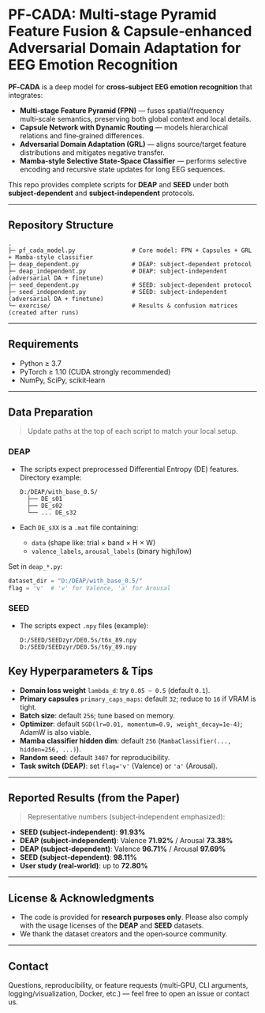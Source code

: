 # PF‑CADA: Multi‑stage Pyramid Feature Fusion & Capsule‑enhanced Adversarial Domain Adaptation for EEG Emotion Recognition

**PF‑CADA** is a deep model for **cross‑subject EEG emotion recognition** that integrates:

* **Multi‑stage Feature Pyramid (FPN)** — fuses spatial/frequency multi‑scale semantics, preserving both global context and local details.
* **Capsule Network with Dynamic Routing** — models hierarchical relations and fine‑grained differences.
* **Adversarial Domain Adaptation (GRL)** — aligns source/target feature distributions and mitigates negative transfer.
* **Mamba‑style Selective State‑Space Classifier** — performs selective encoding and recursive state updates for long EEG sequences.

This repo provides complete scripts for **DEAP** and **SEED** under both **subject‑dependent** and **subject‑independent** protocols.

---

## Repository Structure

```text
.
├─ pf_cada_model.py                # Core model: FPN + Capsules + GRL + Mamba-style classifier
├─ deap_dependent.py               # DEAP: subject-dependent protocol
├─ deap_independent.py             # DEAP: subject-independent (adversarial DA + finetune)
├─ seed_dependent.py               # SEED: subject-dependent protocol
├─ seed_independent.py             # SEED: subject-independent (adversarial DA + finetune)
└─ exercise/                       # Results & confusion matrices (created after runs)
```

---

## Requirements

* Python ≥ 3.7
* PyTorch ≥ 1.10 (CUDA strongly recommended)
* NumPy, SciPy, scikit‑learn

---

## Data Preparation

> Update paths at the top of each script to match your local setup.

### DEAP

* The scripts expect preprocessed Differential Entropy (DE) features. Directory example:

  ```
  D:/DEAP/with_base_0.5/
    ├── DE_s01
    ├── DE_s02
    └── ... DE_s32
  ```
* Each `DE_sXX` is a `.mat` file containing:

  * `data`  (shape like: trial × band × H × W)
  * `valence_labels`, `arousal_labels` (binary high/low)

Set in `deap_*.py`:

```python
dataset_dir = "D:/DEAP/with_base_0.5/"
flag = 'v'  # 'v' for Valence, 'a' for Arousal
```

### SEED

* The scripts expect `.npy` files (example):

  ```
  D:/SEED/SEEDzyr/DE0.5s/t6x_89.npy
  D:/SEED/SEEDzyr/DE0.5s/t6y_89.npy
  ```

## Key Hyperparameters & Tips

* **Domain loss weight** `lambda_d`: try `0.05 ~ 0.5` (default `0.1`).
* **Primary capsules** `primary_caps_maps`: default `32`; reduce to `16` if VRAM is tight.
* **Batch size**: default `256`; tune based on memory.
* **Optimizer**: default `SGD(lr=0.01, momentum=0.9, weight_decay=1e-4)`; AdamW is also viable.
* **Mamba classifier hidden dim**: default `256` (`MambaClassifier(..., hidden=256, ...)`).
* **Random seed**: default `3407` for reproducibility.
* **Task switch (DEAP)**: set `flag='v'` (Valence) or `'a'` (Arousal).

---

## Reported Results (from the Paper)

> Representative numbers (subject‑independent emphasized):

* **SEED (subject‑independent)**: **91.93%**
* **DEAP (subject‑independent)**: Valence **71.92%** / Arousal **73.38%**
* **DEAP (subject‑dependent)**: Valence **96.71%** / Arousal **97.69%**
* **SEED (subject‑dependent)**: **98.11%**
* **User study (real‑world)**: up to **72.80%**

---

## License & Acknowledgments

* The code is provided for **research purposes only**. Please also comply with the usage licenses of the **DEAP** and **SEED** datasets.
* We thank the dataset creators and the open‑source community.

---

## Contact

Questions, reproducibility, or feature requests (multi‑GPU, CLI arguments, logging/visualization, Docker, etc.) — feel free to open an issue or contact us.

